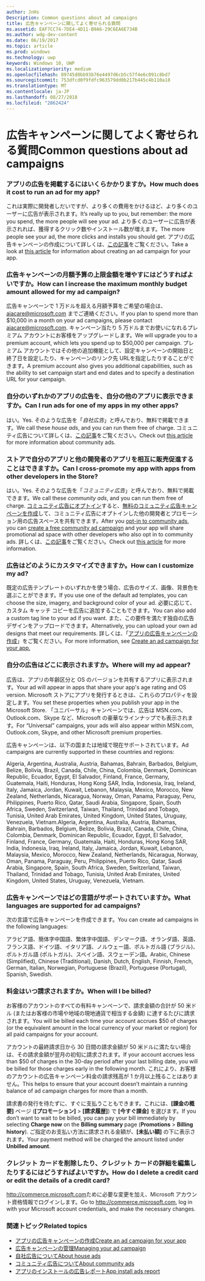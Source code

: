 ```yaml
---
author: JnHs
Description: Common questions about ad campaigns
title: 広告キャンペーンに関してよく寄せられる質問
ms.assetid: EAF7CC74-7DE4-4D11-B9A6-29C6EA6E734B
ms.author: wdg-dev-content
ms.date: 06/19/2017
ms.topic: article
ms.prod: windows
ms.technology: uwp
keywords: Windows 10, UWP
ms.localizationpriority: medium
ms.openlocfilehash: 89745d0bb93b76e4497d6cb5c57f4e6c091c8bd7
ms.sourcegitcommit: 753dfcd0f9fdfc963579dd0b217b445c4b110a18
ms.translationtype: MT
ms.contentlocale: ja-JP
ms.lasthandoff: 08/27/2018
ms.locfileid: "2862424"
---
```

# <a name="common-questions-about-ad-campaigns"></a><span data-ttu-id="31c0f-103">広告キャンペーンに関してよく寄せられる質問</span><span class="sxs-lookup"><span data-stu-id="31c0f-103">Common questions about ad campaigns</span></span>

### <a name="how-much-does-it-cost-to-run-an-ad-for-my-app"></a><span data-ttu-id="31c0f-104">アプリの広告を掲載するにはいくらかかりますか。</span><span class="sxs-lookup"><span data-stu-id="31c0f-104">How much does it cost to run an ad for my app?</span></span>

<span data-ttu-id="31c0f-105">これは実際に開発者しだいですが、より多くの費用をかけるほど、より多くのユーザーに広告が表示されます。</span><span class="sxs-lookup"><span data-stu-id="31c0f-105">It’s really up to you, but remember: the more you spend, the more people will see your ad.</span></span> <span data-ttu-id="31c0f-106">より多くのユーザーに広告が表示されれば、獲得するクリック数やインストール数が増えます。</span><span class="sxs-lookup"><span data-stu-id="31c0f-106">The more people see your ad, the more clicks and installs you should get.</span></span> <span data-ttu-id="31c0f-107">アプリの広告キャンペーンの作成について詳しくは、[この記事](create-an-ad-campaign-for-your-app.md)をご覧ください。</span><span class="sxs-lookup"><span data-stu-id="31c0f-107">Take a look at [this article](create-an-ad-campaign-for-your-app.md) for information about creating an ad campaign for your app.</span></span>

### <a name="how-can-i-increase-the-maximum-monthly-budget-amount-allowed-for-my-ad-campaign"></a><span data-ttu-id="31c0f-108">広告キャンペーンの月額予算の上限金額を増やすにはどうすればよいですか。</span><span class="sxs-lookup"><span data-stu-id="31c0f-108">How can I increase the maximum monthly budget amount allowed for my ad campaign?</span></span>

<span data-ttu-id="31c0f-109">広告キャンペーンで 1 万ドルを超える月額予算をご希望の場合は、[aiacare@microsoft.com](mailto:aiacare@microsoft.com) までご連絡ください。</span><span class="sxs-lookup"><span data-stu-id="31c0f-109">If you plan to spend more than $10,000 in a month on your ad campaigns, please contact [aiacare@microsoft.com](mailto:aiacare@microsoft.com).</span></span> <span data-ttu-id="31c0f-110">キャンペーン当たり 5 万ドルまでお使いになれるプレミアム アカウントにお客様をアップグレードします。</span><span class="sxs-lookup"><span data-stu-id="31c0f-110">We will upgrade you to a premium account, which lets you spend up to $50,000 per campaign.</span></span> <span data-ttu-id="31c0f-111">プレミアム アカウントではその他の追加機能として、設定キャンペーンの開始日と終了日を設定したり、キャンペーンのリンク先 URLを指定したりすることができます。</span><span class="sxs-lookup"><span data-stu-id="31c0f-111">A premium account also gives you additional capabilities, such as the ability to set campaign start and end dates and to specify a destination URL for your campaign.</span></span>

### <a name="can-i-run-ads-for-one-of-my-apps-in-my-other-apps"></a><span data-ttu-id="31c0f-112">自分のいずれかのアプリの広告を、自分の他のアプリに表示できますか。</span><span class="sxs-lookup"><span data-stu-id="31c0f-112">Can I run ads for one of my apps in my other apps?</span></span>

<span data-ttu-id="31c0f-113">はい。</span><span class="sxs-lookup"><span data-stu-id="31c0f-113">Yes.</span></span> <span data-ttu-id="31c0f-114">そのような広告を「*自社広告*」と呼んでおり、無料で掲載できます。</span><span class="sxs-lookup"><span data-stu-id="31c0f-114">We call these *house ads*, and you can run them free of charge.</span></span> <span data-ttu-id="31c0f-115">コミュニティ広告について詳しくは、[この記事](about-house-ads.md)をご覧ください。</span><span class="sxs-lookup"><span data-stu-id="31c0f-115">Check out [this article](about-house-ads.md) for more information about community ads.</span></span>

### <a name="can-i-cross-promote-my-app-with-apps-from-other-developers-in-the-store"></a><span data-ttu-id="31c0f-116">ストアで自分のアプリと他の開発者のアプリを相互に販売促進することはできますか。</span><span class="sxs-lookup"><span data-stu-id="31c0f-116">Can I cross-promote my app with apps from other developers in the Store?</span></span>

<span data-ttu-id="31c0f-117">はい。</span><span class="sxs-lookup"><span data-stu-id="31c0f-117">Yes.</span></span> <span data-ttu-id="31c0f-118">そのような広告を「*コミュニティ広告*」と呼んでおり、無料で掲載できます。</span><span class="sxs-lookup"><span data-stu-id="31c0f-118">We call these *community ads*, and you can run them free of charge.</span></span> <span data-ttu-id="31c0f-119">[コミュニティ広告にオプトイン](about-community-ads.md#opt-in-to-community-ads)すると、[無料のコミュニティ広告キャンペーンを作成](create-an-ad-campaign-for-your-app.md)して、コミュニティ広告にオプトインした他の開発者とプロモーション用の広告スペースを共有できます。</span><span class="sxs-lookup"><span data-stu-id="31c0f-119">After you [opt-in to community ads](about-community-ads.md#opt-in-to-community-ads), you can [create a free community ad campaign](create-an-ad-campaign-for-your-app.md) and your app will share promotional ad space with other developers who also opt in to community ads.</span></span> <span data-ttu-id="31c0f-120">詳しくは、[この記事](about-community-ads.md)をご覧ください。</span><span class="sxs-lookup"><span data-stu-id="31c0f-120">Check out [this article](about-community-ads.md) for more information.</span></span>

### <a name="how-can-i-customize-my-ad"></a><span data-ttu-id="31c0f-121">広告はどのようにカスタマイズできますか。</span><span class="sxs-lookup"><span data-stu-id="31c0f-121">How can I customize my ad?</span></span>

<span data-ttu-id="31c0f-122">既定の広告テンプレートのいずれかを使う場合、広告のサイズ、画像、背景色を選ぶことができます。</span><span class="sxs-lookup"><span data-stu-id="31c0f-122">If you use one of the default ad templates, you can choose the size, imagery, and background color of your ad.</span></span> <span data-ttu-id="31c0f-123">必要に応じて、カスタム キャッチ コピーを広告に追加することもできます。</span><span class="sxs-lookup"><span data-stu-id="31c0f-123">You can also add a custom tag line to your ad if you want.</span></span> <span data-ttu-id="31c0f-124">また、この要件を満たす独自の広告デザインをアップロードできます。</span><span class="sxs-lookup"><span data-stu-id="31c0f-124">Alternatively, you can upload your own ad designs that meet our requirements.</span></span> <span data-ttu-id="31c0f-125">詳しくは、「[アプリの広告キャンペーンの作成](create-an-ad-campaign-for-your-app.md)」をご覧ください。</span><span class="sxs-lookup"><span data-stu-id="31c0f-125">For more information, see [Create an ad campaign for your app.](create-an-ad-campaign-for-your-app.md)</span></span>

### <a name="where-will-my-ad-appear"></a><span data-ttu-id="31c0f-126">自分の広告はどこに表示されますか。</span><span class="sxs-lookup"><span data-stu-id="31c0f-126">Where will my ad appear?</span></span>

<span data-ttu-id="31c0f-127">広告は、アプリの年齢区分と OS のバージョンを共有するアプリに表示されます。</span><span class="sxs-lookup"><span data-stu-id="31c0f-127">Your ad will appear in apps that share your app's age rating and OS version.</span></span> <span data-ttu-id="31c0f-128">Microsoft ストアにアプリを発行するときは、これらのプロパティを設定します。</span><span class="sxs-lookup"><span data-stu-id="31c0f-128">You set these properties when you publish your app in the Microsoft Store.</span></span> <span data-ttu-id="31c0f-129">「ユニバーサル」キャンペーンでは、広告は MSN.com、Outlook.com、Skype など、Microsoft の豪華なラインナップでも表示されます。</span><span class="sxs-lookup"><span data-stu-id="31c0f-129">For “Universal” campaigns, your ads will also appear within MSN.com, Outlook.com, Skype, and other Microsoft premium properties.</span></span>

<span data-ttu-id="31c0f-130">広告キャンペーンは、以下の国または地域で現在サポートされています。</span><span class="sxs-lookup"><span data-stu-id="31c0f-130">Ad campaigns are currently supported in these countries and regions:</span></span>

<span data-ttu-id="31c0f-131">Algeria, Argentina, Australia, Austria, Bahamas, Bahrain, Barbados, Belgium, Belize, Bolivia, Brazil, Canada, Chile, China, Colombia, Denmark, Dominican Republic, Ecuador, Egypt, El Salvador, Finland, France, Germany, Guatemala, Haiti, Honduras, Hong Kong SAR, India, Indonesia, Iraq, Ireland, Italy, Jamaica, Jordan, Kuwait, Lebanon, Malaysia, Mexico, Morocco, New Zealand, Netherlands, Nicaragua, Norway, Oman, Panama, Paraguay, Peru, Philippines, Puerto Rico, Qatar, Saudi Arabia, Singapore, Spain, South Africa, Sweden, Switzerland, Taiwan, Thailand, Trinidad and Tobago, Tunisia, United Arab Emirates, United Kingdom, United States, Uruguay, Venezuela, Vietnam.</span><span class="sxs-lookup"><span data-stu-id="31c0f-131">Algeria, Argentina, Australia, Austria, Bahamas, Bahrain, Barbados, Belgium, Belize, Bolivia, Brazil, Canada, Chile, China, Colombia, Denmark, Dominican Republic, Ecuador, Egypt, El Salvador, Finland, France, Germany, Guatemala, Haiti, Honduras, Hong Kong SAR, India, Indonesia, Iraq, Ireland, Italy, Jamaica, Jordan, Kuwait, Lebanon, Malaysia, Mexico, Morocco, New Zealand, Netherlands, Nicaragua, Norway, Oman, Panama, Paraguay, Peru, Philippines, Puerto Rico, Qatar, Saudi Arabia, Singapore, Spain, South Africa, Sweden, Switzerland, Taiwan, Thailand, Trinidad and Tobago, Tunisia, United Arab Emirates, United Kingdom, United States, Uruguay, Venezuela, Vietnam.</span></span>

### <a name="what-languages-are-supported-for-ad-campaigns"></a><span data-ttu-id="31c0f-132">広告キャンペーンではどの言語がサポートされていますか。</span><span class="sxs-lookup"><span data-stu-id="31c0f-132">What languages are supported for ad campaigns?</span></span>

<span data-ttu-id="31c0f-133">次の言語で広告キャンペーンを作成できます。</span><span class="sxs-lookup"><span data-stu-id="31c0f-133">You can create ad campaigns in the following languages:</span></span>

<span data-ttu-id="31c0f-134">アラビア語、簡体字中国語、繁体字中国語、デンマーク語、オランダ語、英語、フランス語、ドイツ語、イタリア語、ノルウェー語、ポルトガル語 (ブラジル)、ポルトガル語 (ポルトガル)、スペイン語、スウェーデン語。</span><span class="sxs-lookup"><span data-stu-id="31c0f-134">Arabic, Chinese (Simplified), Chinese (Traditional), Danish, Dutch, English, Finnish, French, German, Italian, Norwegian, Portuguese (Brazil), Portuguese (Portugal), Spanish, Swedish.</span></span>

### <a name="when-will-i-be-billed"></a><span data-ttu-id="31c0f-135">料金はいつ請求されますか。</span><span class="sxs-lookup"><span data-stu-id="31c0f-135">When will I be billed?</span></span>

<span data-ttu-id="31c0f-136">お客様のアカウントのすべての有料キャンペーンで、請求金額の合計が 50 米ドル (またはお客様の市場や地域の現地通貨で相当する金額) に達するたびに請求されます。</span><span class="sxs-lookup"><span data-stu-id="31c0f-136">You will be billed each time your account accrues $50 of charges (or the equivalent amount in the local currency of your market or region) for all paid campaigns for your account.</span></span>

<span data-ttu-id="31c0f-137">アカウントの最終請求日から 30 日間の請求金額が 50 米ドルに満たない場合は、その請求金額が翌月の初旬に請求されます。</span><span class="sxs-lookup"><span data-stu-id="31c0f-137">If your account accrues less than $50 of charges in the 30-day period after your last billing date, you will be billed for those charges early in the following month.</span></span> <span data-ttu-id="31c0f-138">これにより、お客様のアカウントの広告キャンペーン料金の請求残高が 1 か月以上残ることはありません。</span><span class="sxs-lookup"><span data-stu-id="31c0f-138">This helps to ensure that your account doesn’t maintain a running balance of ad campaign charges for more than a month.</span></span>

<span data-ttu-id="31c0f-139">請求書の発行を待たずに、すぐに支払うこともできます。これには、**[課金の概要]** ページ (**[プロモーション]** > **[請求履歴]**) で **[今すぐ課金]** を選びます。</span><span class="sxs-lookup"><span data-stu-id="31c0f-139">If you don’t want to wait to be billed, you can pay your bill immediately by selecting **Charge now** on the **Billing summary** page (**Promotions** > **Billing history**).</span></span> <span data-ttu-id="31c0f-140">ご指定のお支払い方法に請求される金額が、**[未払い額]** の下に表示されます。</span><span class="sxs-lookup"><span data-stu-id="31c0f-140">Your payment method will be charged the amount listed under **Unbilled amount**.</span></span>

### <a name="how-do-i-delete-a-credit-card-or-edit-the-details-of-a-credit-card"></a><span data-ttu-id="31c0f-141">クレジット カードを削除したり、クレジット カードの詳細を編集したりするにはどうすればよいですか。</span><span class="sxs-lookup"><span data-stu-id="31c0f-141">How do I delete a credit card or edit the details of a credit card?</span></span>

<span data-ttu-id="31c0f-142"><http://commerce.microsoft.com>ために必要な変更を加え、Microsoft アカウント資格情報でログインします。</span><span class="sxs-lookup"><span data-stu-id="31c0f-142">Go to <http://commerce.microsoft.com>, log in with your Microsoft account credentials, and make the necessary changes.</span></span>

### <a name="related-topics"></a><span data-ttu-id="31c0f-143">関連トピック</span><span class="sxs-lookup"><span data-stu-id="31c0f-143">Related topics</span></span>

* [<span data-ttu-id="31c0f-144">アプリの広告キャンペーンの作成</span><span class="sxs-lookup"><span data-stu-id="31c0f-144">Create an ad campaign for your app</span></span>](create-an-ad-campaign-for-your-app.md)
* [<span data-ttu-id="31c0f-145">広告キャンペーンの管理</span><span class="sxs-lookup"><span data-stu-id="31c0f-145">Managing your ad campaign</span></span>](managing-your-ad-campaign.md)
* [<span data-ttu-id="31c0f-146">自社広告について</span><span class="sxs-lookup"><span data-stu-id="31c0f-146">About house ads</span></span>](about-house-ads.md)
* [<span data-ttu-id="31c0f-147">コミュニティ広告について</span><span class="sxs-lookup"><span data-stu-id="31c0f-147">About community ads</span></span>](about-community-ads.md)
* [<span data-ttu-id="31c0f-148">アプリのインストールの広告レポート</span><span class="sxs-lookup"><span data-stu-id="31c0f-148">App install ads report</span></span>](app-install-ads-reports.md)
